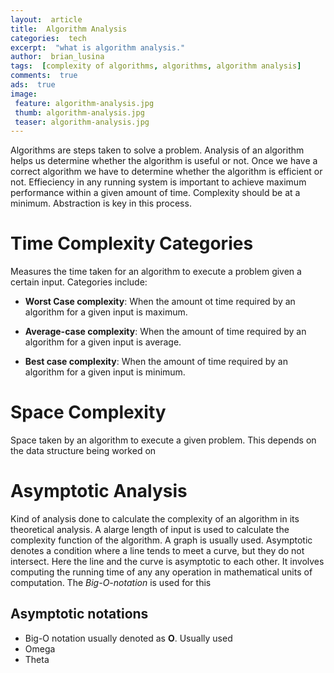 ```yaml
---
layout:  article
title:  Algorithm Analysis
categories:  tech
excerpt:  "what is algorithm analysis."
author:  brian_lusina
tags:  [complexity of algorithms, algorithms, algorithm analysis]
comments:  true
ads:  true
image: 
 feature: algorithm-analysis.jpg
 thumb: algorithm-analysis.jpg
 teaser: algorithm-analysis.jpg
---
```


Algorithms are steps taken to solve a problem. Analysis of an algorithm helps us determine whether the algorithm is useful or not. Once we have a correct algorithm we have to determine whether the algorithm is efficient or not. Effieciency in any running system is important to achieve maximum performance within a given amount of time. Complexity should be at a minimum. Abstraction is key in this process.

# Time Complexity Categories

Measures the time taken for an algorithm to execute a problem given a certain input. Categories include:

+ **Worst Case complexity**: When the amount ot time required by an algorithm for a given input is maximum.

+ **Average-case complexity**: When the amount of time required by an algorithm for a given input is average.

+ **Best case complexity**: When the amount of time required by an algorithm for a given input is minimum.


# Space Complexity

Space taken by an algorithm to execute a given problem. This depends on the data structure being worked on


# Asymptotic Analysis

Kind of analysis done to calculate the complexity of an algorithm in its theoretical analysis. A alarge length of input is used to calculate the complexity function of the algorithm. A graph is usually used.
Asymptotic denotes a condition where a line tends to meet a curve, but they do not intersect. Here the line and the curve is asymptotic to each other. It involves computing the running time of any any operation in mathematical units of computation.
The *Big-O-notation* is used for this

## Asymptotic notations

+ Big-O notation usually denoted as **O**. Usually used
+ Omega
+ Theta

